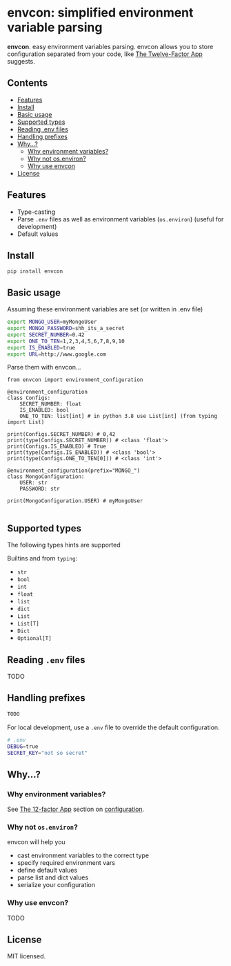 # envcon: simplified environment variable parsing


**envcon**. easy environment variables parsing.
envcon allows you to store configuration separated from your code, like 
[The Twelve-Factor App](https://12factor.net/config) suggests.

## Contents

- [Features](#features)
- [Install](#install)
- [Basic usage](#basic-usage)
- [Supported types](#supported-types)
- [Reading .env files](#reading-env-files)
- [Handling prefixes](#handling-prefixes)
- [Why...?](#why)
  - [Why environment variables?](#why-environment-variables)
  - [Why not os.environ?](#why-not-osenviron)
  - [Why use envcon](#why-use-envcon)
- [License](#license)

## Features

- Type-casting
- Parse `.env` files as well as environment variables (`os.environ`) (useful for development)
- Default values

## Install

    pip install envcon

## Basic usage

Assuming these environment variables are set (or written in .env file)

```bash
export MONGO_USER=myMongoUser
export MONGO_PASSWORD=shh_its_a_secret
export SECRET_NUMBER=0.42
export ONE_TO_TEN=1,2,3,4,5,6,7,8,9,10
export IS_ENABLED=true
export URL=http://www.google.com
```

Parse them with envcon...

```python3
from envcon import environment_configuration

@environment_configuration
class Configs:
    SECRET_NUMBER: float
    IS_ENABLED: bool
    ONE_TO_TEN: list[int] # in python 3.8 use List[int] (from typing import List) 

print(Configs.SECRET_NUMBER) # 0,42
print(type(Configs.SECRET_NUMBER)) # <class 'float'>
print(Configs.IS_ENABLED) # True
print(type(Configs.IS_ENABLED)) # <class 'bool'>
print(type(Configs.ONE_TO_TEN[0])) # <class 'int'> 

@environment_configuration(prefix="MONGO_")
class MongoConfiguration:
    USER: str
    PASSWORD: str

print(MongoConfiguration.USER) # myMongoUser
    
```

## Supported types

The following types hints are supported

Builtins and from `typing`:
- `str`
- `bool`
- `int`
- `float`
- `list`
- `dict` 
- `List`
- `List[T]`
- `Dict`
- `Optional[T]`

## Reading `.env` files
TODO

## Handling prefixes

```python
TODO
```


For local development, use a `.env` file to override the default
configuration.

```bash
# .env
DEBUG=true
SECRET_KEY="not so secret"
```


## Why...?

### Why environment variables?

See [The 12-factor App](http://12factor.net/config) section on
[configuration](http://12factor.net/config).

### Why not `os.environ`?

envcon will help you

- cast environment variables to the correct type
- specify required environment vars
- define default values
- parse list and dict values
- serialize your configuration

### Why use envcon?
TODO

## License

MIT licensed. 